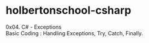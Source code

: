 # holbertonschool-csharp
0x04. C# - Exceptions<br>
Basic Coding : Handling Exceptions, Try, Catch, Finally.
